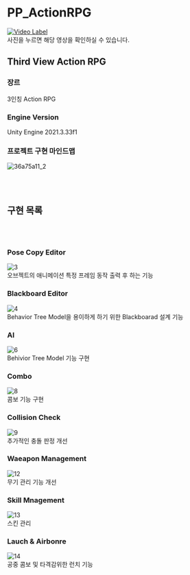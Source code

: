 # PP_ActionRPG

[![Video Label](http://img.youtube.com/vi/BnBJfVo4on0/0.jpg)](https://youtu.be/BnBJfVo4on0)
<br>사진을 누르면 해당 영상을 확인하실 수 있습니다. </br>


## Third View Action RPG

### 장르 
3인칭 Action RPG

### Engine Version 
Unity Engine 2021.3.33f1 


### 프로젝트 구현 마인드맵
![36a75a11_2](https://github.com/user-attachments/assets/ddbc25b2-0029-4588-ae0e-ffb47dbaa98f)

<br></br> 
## 구현 목록 
<br> </br>
### Pose Copy Editor 
![3](https://github.com/user-attachments/assets/f4b4bf6d-edf7-4a93-ab41-7e716c357564)
<br> 오브젝트의 애니메이션 특정 프레임 동작 출력 후 하는 기능 </br> 

### Blackboard Editor
![4](https://github.com/user-attachments/assets/2f74a518-bc83-4d0e-89bd-654826d37c41)
<br>Behavior Tree Model을 용이하게 하기 위한 Blackboarad 설계 기능 </br>

### AI
![6](https://github.com/user-attachments/assets/a6317b64-4663-4719-9e07-09d441006cba)
<br> Behivior Tree Model 기능 구현 </br>

### Combo
![8](https://github.com/user-attachments/assets/97fdf471-a7b4-464d-9c45-9af2bf510226)
<br> 콤보 기능 구현 </br>

### Collision Check 
![9](https://github.com/user-attachments/assets/a75e530f-3c32-4d3d-8dfb-4241feb72941)
<br> 추가적인 충돌 판정 개선 </br>

### Waeapon Management 
![12](https://github.com/user-attachments/assets/62f2ef0b-5377-4894-8e5c-b311ce0e5df7)
<br> 무기 관리 기능 개선 </br> 

### Skill Mnagement
![13](https://github.com/user-attachments/assets/39da28bf-a38e-4d48-8463-37c28232e586)
<br> 스킨 관리 <br>

### Lauch & Airbonre
![14](https://github.com/user-attachments/assets/e630dafb-5e90-46eb-9a38-c9ef71139cbb)
<br> 공중 콤보 및 타격감위한 런치 기능 <br> 

